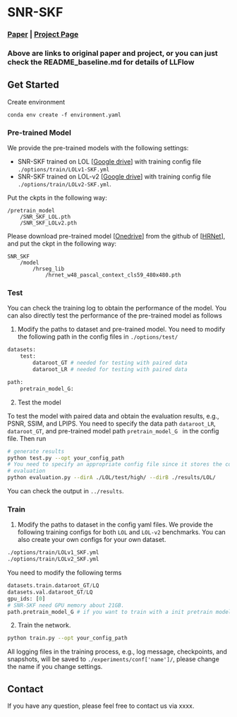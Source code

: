 
# SNR-SKF
### [Paper](https://jiaya.me/publication/) | [Project Page](https://github.com/dvlab-research/SNR-Aware-Low-Light-Enhance) 
### Above are links to original paper and project, or you can just check the README_baseline.md for details of LLFlow

## Get Started
Create environment

```
conda env create -f environment.yaml
```
### Pre-trained Model
We provide the pre-trained models with the following settings:
- SNR-SKF trained on LOL [[Google drive](https://drive.google.com/file/d/1QbYqIgg2fmu0Y2fyWg2uAMLLJ_PqIfa0/view?usp=share_link)] with training config file `./options/train/LOLv1-SKF.yml`
- SNR-SKF trained on LOL-v2 [[Google drive](https://drive.google.com/file/d/1VVQu0pMAMiJIhKXknau-LIiByKArXs4o/view?usp=sharing)] with training config file `./options/train/LOLv2-SKF.yml`.

Put the ckpts in the following way:

```
/pretrain_model
	/SNR_SKF_LOL.pth
	/SNR_SKF_LOLv2.pth

```

Please download pre-trained model [[Onedrive](https://1drv.ms/u/s!Aus8VCZ_C_33f5Bfbt4KmLeX8uw)] from the github of [[HRNet](https://github.com/HRNet/HRNet-Semantic-Segmentation/tree/master)], and put the ckpt in the following way:

```
SNR_SKF
	/model
		/hrseg_lib
			/hrnet_w48_pascal_context_cls59_480x480.pth
```

### Test
You can check the training log to obtain the performance of the model. You can also directly test the performance of the pre-trained model as follows

1. Modify the paths to dataset and pre-trained model. You need to modify the following path in the config files in `./options/test/`

```python
datasets:
  	test:
		dataroot_GT # needed for testing with paired data
		dataroot_LR # needed for testing with paired data

path:
	pretrain_model_G:
```

2. Test the model

To test the model with paired data and obtain the evaluation results, e.g., PSNR, SSIM, and LPIPS. You need to specify the data path ```dataroot_LR```, ```dataroot_GT```, and pre-trained model path ```pretrain_model_G ``` in the config file. Then run

```bash
# generate results
python test.py --opt your_config_path
# You need to specify an appropriate config file since it stores the config of the model, e.g., the number of layers.
# evaluation
python evaluation.py --dirA ./LOL/test/high/ --dirB ./results/LOL/
```

You can check the output in `../results`.
### Train

1. Modify the paths to dataset in the config yaml files. We provide the following training configs for both `LOL` and `LOL-v2` benchmarks. You can also create your own configs for your own dataset.

```bash
./options/train/LOLv1_SKF.yml
./options/train/LOLv2_SKF.yml
```
You need to modify the following terms 

```python
datasets.train.dataroot_GT/LQ
datasets.val.dataroot_GT/LQ
gpu_ids: [0] 
# SNR-SKF need GPU memory about 21GB.
path.pretrain_model_G # if you want to train with a init pretrain model
```
2. Train the network.

```bash
python train.py --opt your_config_path
```

All logging files in the training process, e.g., log message, checkpoints, and snapshots, will be saved to `./experiments/conf['name']/`, please change the name if you change settings.

## Contact
If you have any question, please feel free to contact us via xxxx.
